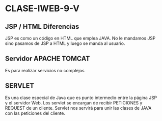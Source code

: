 # CLASE-IWEB-9-V


## JSP / HTML Diferencias

JSP es como un código en HTML que emplea JAVA. No le mandamos JSP sino pasamos de JSP  a HTML y luego se manda al usuario.

## Servidor APACHE TOMCAT
Es para realizar servicios no complejos

## SERVLET
Es una clase especial de Java que es punto intermedio entre la página JSP y el servidor Web. Los servlet se encargan de recibir PETICIONES y REQUEST de un cliente. Servlet nos servirá para unir las clases de JAVA con las peticiones del cliente.


